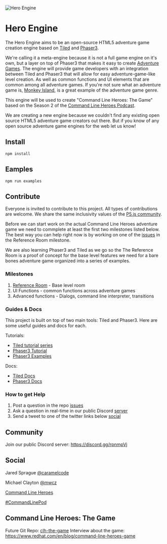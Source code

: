 ![Hero Engine](https://user-images.githubusercontent.com/3926730/45370277-e1fd9300-b5b5-11e8-80f9-c4249af4d5b2.png)


# Hero Engine

The Hero Engine aims to be an open-source HTML5 adventure game creation engine based on [Tiled](https://www.mapeditor.org/) and [Phaser3](https://phaser.io/).

We're calling it a meta-engine because it is not a full game engine on it's own, but a layer on top of Phaser3 that makes it easy to create [Adventure Games](https://en.wikipedia.org/wiki/Adventure_game).
The engine will provide game developers with an integration between Tiled and Phaser3 that will allow for easy adventure-game-like level creation.  As well as common functions and UI elements that are common among all
adventure games.  If you're not sure what an adventure game is, [Monkey Island](https://en.wikipedia.org/wiki/The_Secret_of_Monkey_Island), is a great example of the adventure game genre.

This engine will be used to create "Command Line Heroes: The Game" based on the Season 2 of the [Command Line Heroes Podcast](https://www.redhat.com/en/command-line-heroes).

We are creating a new engine because we couldn't find any existing open source HTML5 adventure game creators out there. But if you know of any open source adventure game engines for the web let us know!

## Install

    npm install

## Eamples

    npm run examples

## Contribute

Everyone is invited to contribute to this project.  All types of contributions are welcome.  We share the same inclusivity values of the [P5.js community](https://p5js.org/community/).

Before we can start work on the actual Command Line Heroes adventure game we need to commplete at least the first two milestones listed below.  The best way you can help right now is by working on one of the [issues](https://github.com/CommandLineHeroes/hero-engine/issues) in the Reference Room milestone.

We are also learning Phaser3 and Tiled as we go so the The Reference Room is a proof of concept for the base level features we need for a bare bones adventure game organized into a series of examples.

### Milestones

1. [Reference Room](https://github.com/CommandLineHeroes/hero-engine/milestone/1) - Base level room
2. UI Functions - common functions across adventure games
3. Advanced functions - Dialogs, command line interpreter, transitions

### Guides & Docs

This project is built on top of two main tools: Tiled and Phaser3. Here are some useful guides and docs for each.

Tutorials:
* [Tiled tutorial series](https://www.youtube.com/watch?v=ZwaomOYGuYo)
* [Phaser3 Tutorial](https://phaser.io/tutorials/making-your-first-phaser-3-game)
* [Phaser3 Examples](https://labs.phaser.io/)

Docs:
* [Tiled Docs](https://doc.mapeditor.org/en/stable/)
* [Phaser3 Docs](https://photonstorm.github.io/phaser3-docs/index.html)


### How to get Help

1. Post a question in the repo [issues](https://github.com/CommandLineHeroes/hero-engine/issues)
2. Ask a question in real-time in our public Discord [server](https://discord.gg/rpnmpVj)
3. Send a tweet to one of the twitter links below [social](#social)

## Community

Join our public Discord server: https://discord.gg/rpnmpVj

## Social

Jared Sprague [@caramelcode](https://twitter.com/caramelcode)

Michael Clayton [@mwcz](https://twitter.com/mwcz)

[Command Line Heroes](https://www.redhat.com/en/command-line-heroes)

[#CommandLinePod](https://twitter.com/hashtag/CommandLinePod?src=hash)

## Command Line Heroes: The Game
Future Git Repo: [clh-the-game](https://github.com/CommandLineHeroes/clh-the-game)
Interview about the game: https://www.redhat.com/en/blog/command-line-heroes-game
